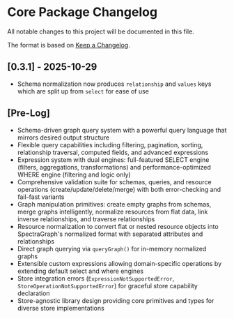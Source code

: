 # Core Package Changelog

All notable changes to this project will be documented in this file.

The format is based on [Keep a Changelog](https://keepachangelog.com/en/1.0.0/).

## [0.3.1] - 2025-10-29

- Schema normalization now produces `relationship` and `values` keys which are split up from `select` for ease of use

## [Pre-Log]

- Schema-driven graph query system with a powerful query language that mirrors desired output structure
- Flexible query capabilities including filtering, pagination, sorting, relationship traversal, computed fields, and advanced expressions
- Expression system with dual engines: full-featured SELECT engine (filters, aggregations, transformations) and performance-optimized WHERE engine (filtering and logic only)
- Comprehensive validation suite for schemas, queries, and resource operations (create/update/delete/merge) with both error-checking and fail-fast variants
- Graph manipulation primitives: create empty graphs from schemas, merge graphs intelligently, normalize resources from flat data, link inverse relationships, and traverse relationships
- Resource normalization to convert flat or nested resource objects into SpectraGraph's normalized format with separated attributes and relationships
- Direct graph querying via `queryGraph()` for in-memory normalized graphs
- Extensible custom expressions allowing domain-specific operations by extending default select and where engines
- Store integration errors (`ExpressionNotSupportedError`, `StoreOperationNotSupportedError`) for graceful store capability declaration
- Store-agnostic library design providing core primitives and types for diverse store implementations
